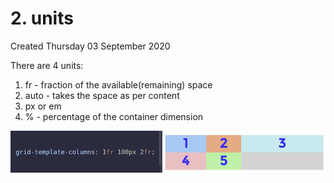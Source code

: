 # 2. units
Created Thursday 03 September 2020

There are 4 units:

1. fr - fraction of the available(remaining) space
2. auto - takes the space as per content
3. px or em
4. % - percentage of the container dimension


![](./2._units/pasted_image.png)

